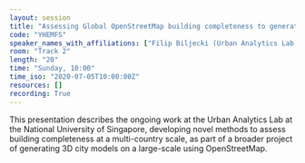 ```yaml
---
layout: session
title: "Assessing Global OpenStreetMap building completeness to generate large-scale 3D city models"
code: "YHEMFS"
speaker_names_with_affiliations: ["Filip Biljecki (Urban Analytics Lab, National University of Singapore, Singapore)", "Ang Li Min (Urban Analytics Lab, National University of Singapore, Singapore)"]
room: "Track 2"
length: "20"
time: "Sunday, 10:00"
time_iso: "2020-07-05T10:00:00Z"
resources: []
recording: True
---
```

This presentation describes the ongoing work at the Urban Analytics Lab at the National University of Singapore, developing novel methods to assess building completeness at a multi-country scale, as part of a broader project of generating 3D city models on a large-scale using OpenStreetMap.
